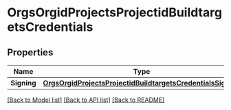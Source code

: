 # OrgsOrgidProjectsProjectidBuildtargetsCredentials

## Properties

Name | Type | Description | Notes
------------ | ------------- | ------------- | -------------
**Signing** | [**OrgsOrgidProjectsProjectidBuildtargetsCredentialsSigning**](_orgs_orgid_projects_projectid_buildtargets_credentials_signing.md) |  | [optional] 

[[Back to Model list]](../README.md#documentation-for-models) [[Back to API list]](../README.md#documentation-for-api-endpoints) [[Back to README]](../README.md)


